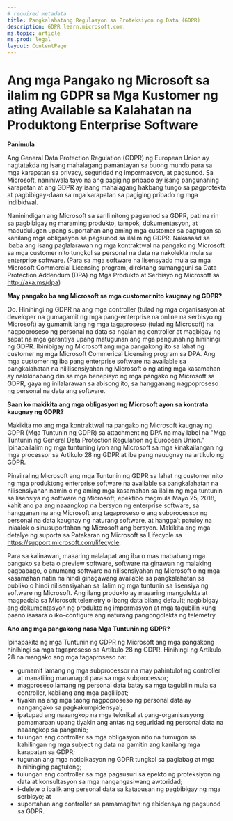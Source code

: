 ```yaml
---
# required metadata
title: Pangkalahatang Regulasyon sa Proteksiyon ng Data (GDPR)
description: GDPR learn.microsoft.com.
ms.topic: article
ms.prod: legal
layout: ContentPage
---
```


# <a name="microsofts-gdpr-commitments-to-customers-of-our-generally-available-enterprise-software-products"></a>Ang mga Pangako ng Microsoft sa ilalim ng GDPR sa Mga Kustomer ng ating Available sa Kalahatan na Produktong Enterprise Software

**Panimula**

Ang General Data Protection Regulation (GDPR) ng European Union ay nagtatakda ng isang mahalagang pamantayan sa buong mundo para sa mga karapatan sa privacy, seguridad ng impormasyon, at pagsunod. Sa Microsoft, naniniwala tayo na ang pagiging pribado ay isang pangunahing karapatan at ang GDPR ay isang mahalagang hakbang tungo sa pagprotekta at pagbibigay-daan sa mga karapatan sa pagiging pribado ng mga indibidwal.     

Naninindigan ang Microsoft sa sarili nitong pagsunod sa GDPR, pati na rin sa pagbibigay ng maraming produkto, tampok, dokumentasyon, at madudulugan upang suportahan ang aming mga customer sa pagtugon sa kanilang mga obligasyon sa pagsunod sa ilalim ng GDPR. Nakasaad sa ibaba ang isang paglalarawan ng mga kontraktwal na pangako ng Microsoft sa mga customer nito tungkol sa personal na data na nakolekta mula sa enterprise software. (Para sa mga software na lisensyado mula sa mga Microsoft Commercial Licensing program, direktang sumangguni sa Data Protection Addendum (DPA) ng Mga Produkto at Serbisyo ng Microsoft sa http://aka.ms/dpa)

**May pangako ba ang Microsoft sa mga customer nito kaugnay ng GDPR?**

Oo. Hinihingi ng GDPR na ang mga controller (tulad ng mga organisasyon at developer na gumagamit ng mga pang-enterprise na online na serbisyo ng Microsoft) ay gumamit lang ng mga tagaproseso (tulad ng Microsoft) na nagpoproseso ng personal na data sa ngalan ng controller at magbigay ng sapat na mga garantiya upang matugunan ang mga pangunahing hinihingi ng GDPR. Ibinibigay ng Microsoft ang mga pangakong ito sa lahat ng customer ng mga Microsoft Commerical Licensing program sa DPA. Ang mga customer ng iba pang enterprise software na available sa pangkalahatan na nililisensiyahan ng Microsoft o ng ating mga kasamahan ay nakikinabang din sa mga benepisyo ng mga pangako ng Microsoft sa GDPR, gaya ng inilalarawan sa abisong ito, sa hangganang nagpoproseso ng personal na data ang software.

**Saan ko makikita ang mga obligasyon ng Microsoft ayon sa kontrata kaugnay ng GDPR?**

Makikita mo ang mga kontraktwal na pangako ng Microsoft kaugnay ng GDPR (Mga Tuntunin ng GDPR) sa attachment ng DPA na may label na "Mga Tuntunin ng General Data Protection Regulation ng European Union." Ipinapailalim ng mga tuntuning iyon ang Microsoft sa mga kinakailangan ng mga processor sa Artikulo 28 ng GDPR at iba pang nauugnay na artikulo ng GDPR. 

Pinaiiral ng Microsoft ang mga Tuntunin ng GDPR sa lahat ng customer nito ng mga produktong enterprise software na available sa pangkalahatan na nilisensiyahan namin o ng aming mga kasamahan sa ilalim ng mga tuntunin sa lisensiya ng software ng Microsoft, epektibo magmula Mayo 25, 2018, kahit ano pa ang naaangkop na bersyon ng enterprise software, sa hangganan na ang Microsoft ang tagaproseso o ang subprocessor ng personal na data kaugnay ng naturang software, at hangga’t patuloy na iniaalok o sinusuportahan ng Microsoft ang bersyon. Makikita ang mga detalye ng suporta sa Patakaran ng Microsoft sa Lifecycle sa https://support.microsoft.com/lifecycle.

Para sa kalinawan, maaaring nalalapat ang iba o mas mababang mga pangako sa beta o preview software, software na ginawan ng malaking pagbabago, o anumang software na nilisensiyahan ng Microsoft o ng mga kasamahan natin na hindi ginagawang available sa pangkalahatan sa publiko o hindi nilisensiyahan sa ilalim ng mga tuntunin sa lisensiya ng software ng Microsoft. Ang ilang produkto ay maaaring mangolekta at magpadala sa Microsoft telemetry o ibang data bilang default; nagbibigay ang dokumentasyon ng produkto ng impormasyon at mga tagubilin kung paano isasara o iko-configure ang naturang pangongolekta ng telemetry.

**Ano ang mga pangakong nasa Mga Tuntunin ng GDPR?**

Ipinapakita ng mga Tuntunin ng GDPR ng Microsoft ang mga pangakong hinihingi sa mga tagaproseso sa Artikulo 28 ng GDPR.  Hinihingi ng Artikulo 28 na mangako ang mga tagaproseso na:

-   gumamit lamang ng mga subprocessor na may pahintulot ng controller at manatiling mananagot para sa mga subprocessor;
-   magproseso lamang ng personal data batay sa mga tagubilin mula sa controller, kabilang ang mga paglilipat;
-   tiyakin na ang mga taong nagpoproseso ng personal data ay nangangako sa pagkakumpidensyal;
-   ipatupad ang naaangkop na mga teknikal at pang-organisasyong pamamaraan upang tiyakin ang antas ng seguridad ng personal data na naaangkop sa panganib;
-   tulungan ang controller sa mga obligasyon nito na tumugon sa kahilingan ng mga subject ng data na gamitin ang kanilang mga karapatan sa GDPR;
-   tugunan ang mga notipikasyon ng GDPR tungkol sa paglabag at mga hinihinging pagtulong;
-   tulungan ang controller sa mga pagsusuri sa epekto ng proteksiyon ng data at konsultasyon sa mga nangangasiwang awtoridad; 
-   i-delete o ibalik ang personal data sa katapusan ng pagbibigay ng mga serbisyo; at
-   suportahan ang controller sa pamamagitan ng ebidensya ng pagsunod sa GDPR.
